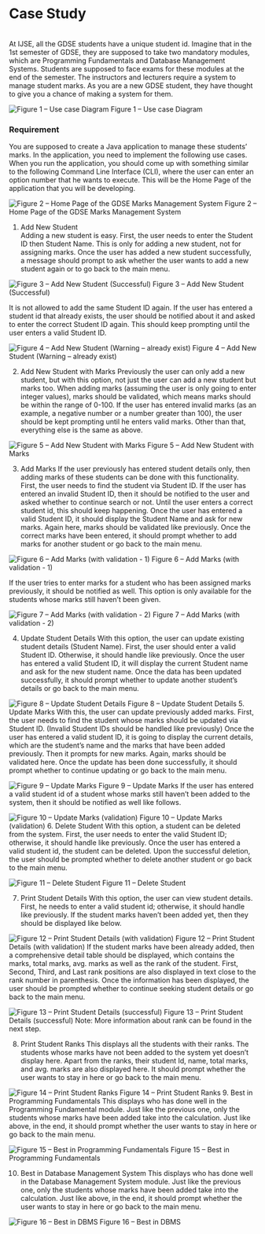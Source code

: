 <h1>Case Study</h1>
<br>
At IJSE, all the GDSE students have a unique student id. Imagine that in the 1st semester of GDSE, they are supposed to take two mandatory modules, which are Programming Fundamentals and Database Management Systems. Students are supposed to face exams for these modules at the end of the semester.  
The instructors and lecturers require a system to manage student marks. As you are a new GDSE student, they have thought to give you a chance of making a system for them. 
<br>

![Figure 1 – Use case Diagram](images/Picture1.jpg)
Figure 1 – Use case Diagram 
<br>

<h3>Requirement</h3>
You are supposed to create a Java application to manage these students’ marks. In the application, you need to implement the following use cases. 
When you run the application, you should come up with something similar to the following Command Line Interface (CLI), where the user can enter an option number that he wants to execute. This will be the Home Page of the application that you will be developing. 
 
![Figure 2 – Home Page of the GDSE Marks Management System](images/p2.jpg)
Figure 2 – Home Page of the GDSE Marks Management System 
<br>

1. Add New Student  
Adding a new student is easy. First, the user needs to enter the Student ID then Student Name. This is only for adding a new student, not for assigning marks. Once the user has added a new student successfully, a message should prompt to ask whether the user wants to add a new student again or to go back to the main menu. 
 
![Figure 3 – Add New Student (Successful)](images/p3.jpg)
Figure 3 – Add New Student (Successful)
<br>


It is not allowed to add the same Student ID again. If the user has entered a student id that already exists, the user should be notified about it and asked to enter the correct Student ID again. This should keep prompting until the user enters a valid Student ID. 
 
![Figure 4 – Add New Student (Warning – already exist)](images/p4.jpg)
Figure 4 – Add New Student (Warning – already exist) 
<br>

2. Add New Student with Marks 
Previously the user can only add a new student, but with this option, not just the user can add a new student but marks too. When adding marks (assuming the user is only going to enter integer values), marks should be validated, which means marks should be within the range of 0-100. If the user has entered invalid marks (as an example, a negative number or a number greater than 100), the user should be kept prompting until he enters valid marks. Other than that, everything else is the same as above. 
  
![Figure 5 – Add New Student with Marks](images/p5.jpg)
Figure 5 – Add New Student with Marks 
<br>

3. Add Marks 
If the user previously has entered student details only, then adding marks of these students can be done with this functionality. First, the user needs to find the student via Student ID. If the user has entered an invalid Student ID, then it should be notified to the user and asked whether to continue search or not. Until the user enters a correct student id, this should keep happening. Once the user has entered a valid Student ID, it should display the Student Name and ask for new marks. Again here, marks should be validated like previously. Once the correct marks have been entered, it should prompt whether to add marks for another student or go back to the main menu. 
 
![Figure 6 – Add Marks (with validation - 1)](images/p6.jpg)
Figure 6 – Add Marks (with validation - 1)
 
If the user tries to enter marks for a student who has been assigned marks previously, it should be notified as well. This option is only available for the students whose marks still haven’t been given. 
 
![Figure 7 – Add Marks (with validation - 2)](images/p7.jpg)
Figure 7 – Add Marks (with validation - 2) 

4. Update Student Details 
With this option, the user can update existing student details (Student Name). First, the user should enter a valid Student ID. Otherwise, it should handle like previously. Once the user has entered a valid Student ID, it will display the current Student name and ask for the new student name. Once the data has been updated successfully, it should prompt whether to update another student’s details or go back to the main menu. 
  
![Figure 8 – Update Student Details](images/p8.jpg)
Figure 8 – Update Student Details 
5. Update Marks
With this, the user can update previously added marks. First, the user needs to find the student whose marks should be updated via Student ID. (Invalid Student IDs should be handled like previously) Once the user has entered a valid student ID, it is going to display the current details, which are the student’s name and the marks that have been added previously. Then it prompts for new marks. Again, marks should be validated here. Once the update has been done successfully, it should prompt whether to continue updating or go back to the main menu. 
 
![Figure 9 – Update Marks](images/p9.jpg)
Figure 9 – Update Marks 
If the user has entered a valid student id of a student whose marks still haven’t been added to the system, then it should be notified as well like follows. 
 
![Figure 10 – Update Marks (validation)](images/p10.jpg)
Figure 10 – Update Marks (validation) 
6. Delete Student 
With this option, a student can be deleted from the system. First, the user needs to enter the valid Student ID; otherwise, it should handle like previously. Once the user has entered a valid student id, the student can be deleted. Upon the successful deletion, the user should be prompted whether to delete another student or go back to the main menu. 
  
![Figure 11 – Delete Student](images/p11.jpg)
Figure 11 – Delete Student 
 	 
7. Print Student Details 
With this option, the user can view student details. First, he needs to enter a valid student id; otherwise, it should handle like previously. If the student marks haven’t been added yet, then they should be displayed like below. 
 
![Figure 12 – Print Student Details (with validation)](images/p12.jpg)
Figure 12 – Print Student Details (with validation) 
If the student marks have been already added, then a comprehensive detail table should be displayed, which contains the marks, total marks, avg. marks as well as the rank of the student. First, Second, Third, and Last rank positions are also displayed in text close to the rank number in parenthesis. Once the information has been displayed, the user should be prompted whether to continue seeking student details or go back to the main menu. 
  
![Figure 13 – Print Student Details (successful)](images/p13.jpg)
Figure 13 – Print Student Details (successful) 
Note: More information about rank can be found in the next step. 
 	 
8. Print Student Ranks 
This displays all the students with their ranks. The students whose marks have not been added to the system yet doesn’t display here. Apart from the ranks, their student Id, name, total marks, and avg. marks are also displayed here. It should prompt whether the user wants to stay in here or go back to the main menu. 
 
![Figure 14 – Print Student Ranks](images/p14.jpg)
Figure 14 – Print Student Ranks 
9. Best in Programming Fundamentals 
This displays who has done well in the Programming Fundamental module. Just like the previous one, only the students whose marks have been added take into the calculation. Just like above, in the end, it should prompt whether the user wants to stay in here or go back to the main menu. 
 
![Figure 15 – Best in Programming Fundamentals](images/p15.jpg)
Figure 15 – Best in Programming Fundamentals 
 	 
10. Best in Database Management System 
This displays who has done well in the Database Management System module. Just like the previous one, only the students whose marks have been added take into the calculation. Just like above, in the end, it should prompt whether the user wants to stay in here or go back to the main menu. 
  
![Figure 16 – Best in DBMS](images/p16.jpg)
Figure 16 – Best in DBMS 
